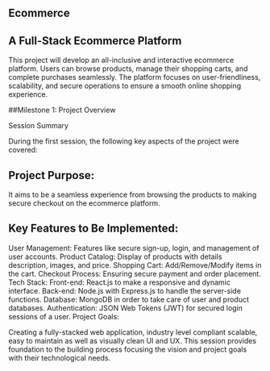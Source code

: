 ## Ecommerce

## A Full-Stack Ecommerce Platform

This project will develop an all-inclusive and interactive ecommerce platform. Users can browse products, manage their shopping carts, and complete purchases seamlessly. The platform focuses on user-friendliness, scalability, and secure operations to ensure a smooth online shopping experience.

##Milestone 1: Project Overview

Session Summary

During the first session, the following key aspects of the project were covered:

## Project Purpose:

It aims to be a seamless experience from browsing the products to making secure checkout on the ecommerce platform.

## Key Features to Be Implemented:

User Management: Features like secure sign-up, login, and management of user accounts.
Product Catalog: Display of products with details description, images, and price.
Shopping Cart: Add/Remove/Modify items in the cart.
Checkout Process: Ensuring secure payment and order placement.
Tech Stack:
Front-end: React.js to make a responsive and dynamic interface.
Back-end: Node.js with Express.js to handle the server-side functions.
Database: MongoDB in order to take care of user and product databases.
Authentication: JSON Web Tokens (JWT) for secured login sessions of a user.
Project Goals:

Creating a fully-stacked web application, industry level compliant
scalable, easy to maintain as well as visually clean UI and UX.
This session provides foundation to the building process focusing the vision and project goals with their technological needs.
